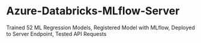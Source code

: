 # Azure-Databricks-MLflow-Server
Trained 52 ML Regression Models, Registered Model with MLflow, Deployed to Server Endpoint, Tested API Requests
